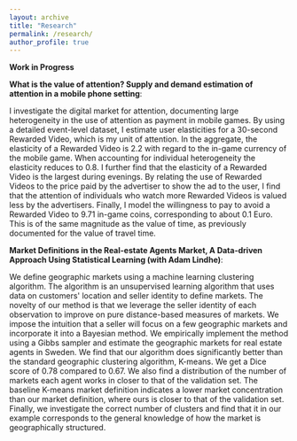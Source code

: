 ```yaml
---
layout: archive
title: "Research"
permalink: /research/
author_profile: true
---
```



**Work in Progress**

 
**What is the value of attention? Supply and demand estimation of attention in a mobile phone setting**:
 
I investigate the digital market for attention, documenting large heterogeneity in the use of attention as payment in mobile games. By using a detailed event-level dataset, I estimate user elasticities for a 30-second Rewarded Video, which is my unit of attention. In the aggregate, the elasticity of a  Rewarded Video is 2.2 with regard to the in-game currency of the mobile game. When accounting for individual heterogeneity the elasticity reduces to 0.8. I further find that the elasticity of a Rewarded Video is the largest during evenings. By relating the use of  Rewarded Videos to the price paid by the advertiser to show the ad to the user, I find that the attention of individuals who watch more  Rewarded Videos is valued less by the advertisers. Finally, I model the willingness to pay to avoid a  Rewarded Video to 9.71 in-game coins, corresponding to about 0.1 Euro. This is of the same magnitude as the value of time, as previously documented for the value of travel time. 

**Market Definitions in the Real-estate Agents Market,  A Data-driven Approach Using Statistical Learning (with Adam Lindhe)**: 

We define geographic markets using a machine learning clustering algorithm. The algorithm is an unsupervised learning algorithm that uses data on customers' location and seller identity to define markets. The novelty of our method is that we leverage the seller identity of each observation to improve on pure distance-based measures of markets. We impose the intuition that a seller will focus on a few geographic markets and incorporate it into a Bayesian method. We empirically implement the method using a Gibbs sampler and estimate the geographic markets for real estate agents in Sweden. We find that our algorithm does significantly better than the standard geographic clustering algorithm, K-means. We get a Dice score of 0.78 compared to 0.67. We also find a distribution of the number of markets each agent works in closer to that of the validation set. The baseline K-means market definition indicates a lower market concentration than our market definition, where ours is closer to that of the validation set. Finally, we investigate the correct number of clusters and find that it in our example corresponds to the general knowledge of how the market is geographically structured.   
